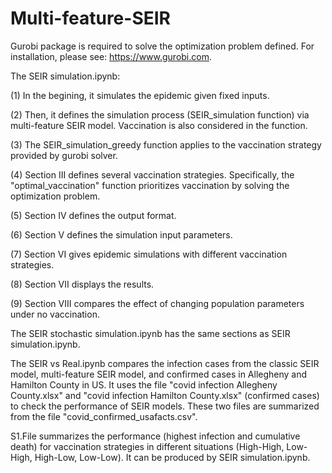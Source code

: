# Multi-feature-SEIR

Gurobi package is required to solve the optimization problem defined. For installation, please see: https://www.gurobi.com.

The SEIR simulation.ipynb:

(1) In the begining, it simulates the epidemic given fixed inputs. 

(2) Then, it defines the simulation process (SEIR_simulation function) via multi-feature SEIR model. Vaccination is also considered in the function. 

(3) The SEIR_simulation_greedy function applies to the vaccination strategy provided by gurobi solver. 

(4) Section III defines several vaccination strategies. Specifically, the "optimal_vaccination" function prioritizes vaccination by solving the optimization problem.

(5) Section IV defines the output format. 

(6) Section V defines the simulation input parameters. 

(7) Section VI gives epidemic simulations with different vaccination strategies. 

(8) Section VII displays the results. 

(9) Section VIII compares the effect of changing population parameters under no vaccination.


The SEIR stochastic simulation.ipynb has the same sections as SEIR simulation.ipynb.


The SEIR vs Real.ipynb compares the infection cases from the classic SEIR model, multi-feature SEIR model, and confirmed cases in Allegheny and Hamilton County in US. It uses the file "covid infection Allegheny County.xlsx" and "covid infection Hamilton County.xlsx" (confirmed cases) to check the performance of SEIR models. These two files are summarized from the file "covid_confirmed_usafacts.csv".

S1.File summarizes the performance (highest infection and cumulative death) for vaccination strategies in different situations (High-High, Low-High, High-Low, Low-Low). It can be produced by SEIR simulation.ipynb.

